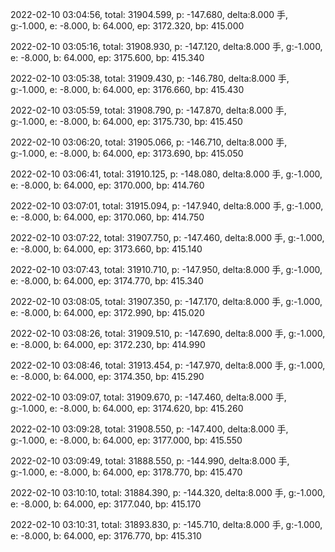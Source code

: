 2022-02-10 03:04:56, total: 31904.599, p: -147.680, delta:8.000 手, g:-1.000, e: -8.000, b: 64.000, ep: 3172.320, bp: 415.000

2022-02-10 03:05:16, total: 31908.930, p: -147.120, delta:8.000 手, g:-1.000, e: -8.000, b: 64.000, ep: 3175.600, bp: 415.340

2022-02-10 03:05:38, total: 31909.430, p: -146.780, delta:8.000 手, g:-1.000, e: -8.000, b: 64.000, ep: 3176.660, bp: 415.430

2022-02-10 03:05:59, total: 31908.790, p: -147.870, delta:8.000 手, g:-1.000, e: -8.000, b: 64.000, ep: 3175.730, bp: 415.450

2022-02-10 03:06:20, total: 31905.066, p: -146.710, delta:8.000 手, g:-1.000, e: -8.000, b: 64.000, ep: 3173.690, bp: 415.050

2022-02-10 03:06:41, total: 31910.125, p: -148.080, delta:8.000 手, g:-1.000, e: -8.000, b: 64.000, ep: 3170.000, bp: 414.760

2022-02-10 03:07:01, total: 31915.094, p: -147.940, delta:8.000 手, g:-1.000, e: -8.000, b: 64.000, ep: 3170.060, bp: 414.750

2022-02-10 03:07:22, total: 31907.750, p: -147.460, delta:8.000 手, g:-1.000, e: -8.000, b: 64.000, ep: 3173.660, bp: 415.140

2022-02-10 03:07:43, total: 31910.710, p: -147.950, delta:8.000 手, g:-1.000, e: -8.000, b: 64.000, ep: 3174.770, bp: 415.340

2022-02-10 03:08:05, total: 31907.350, p: -147.170, delta:8.000 手, g:-1.000, e: -8.000, b: 64.000, ep: 3172.990, bp: 415.020

2022-02-10 03:08:26, total: 31909.510, p: -147.690, delta:8.000 手, g:-1.000, e: -8.000, b: 64.000, ep: 3172.230, bp: 414.990

2022-02-10 03:08:46, total: 31913.454, p: -147.970, delta:8.000 手, g:-1.000, e: -8.000, b: 64.000, ep: 3174.350, bp: 415.290

2022-02-10 03:09:07, total: 31909.670, p: -147.460, delta:8.000 手, g:-1.000, e: -8.000, b: 64.000, ep: 3174.620, bp: 415.260

2022-02-10 03:09:28, total: 31908.550, p: -147.400, delta:8.000 手, g:-1.000, e: -8.000, b: 64.000, ep: 3177.000, bp: 415.550

2022-02-10 03:09:49, total: 31888.550, p: -144.990, delta:8.000 手, g:-1.000, e: -8.000, b: 64.000, ep: 3178.770, bp: 415.470

2022-02-10 03:10:10, total: 31884.390, p: -144.320, delta:8.000 手, g:-1.000, e: -8.000, b: 64.000, ep: 3177.040, bp: 415.170

2022-02-10 03:10:31, total: 31893.830, p: -145.710, delta:8.000 手, g:-1.000, e: -8.000, b: 64.000, ep: 3176.770, bp: 415.310